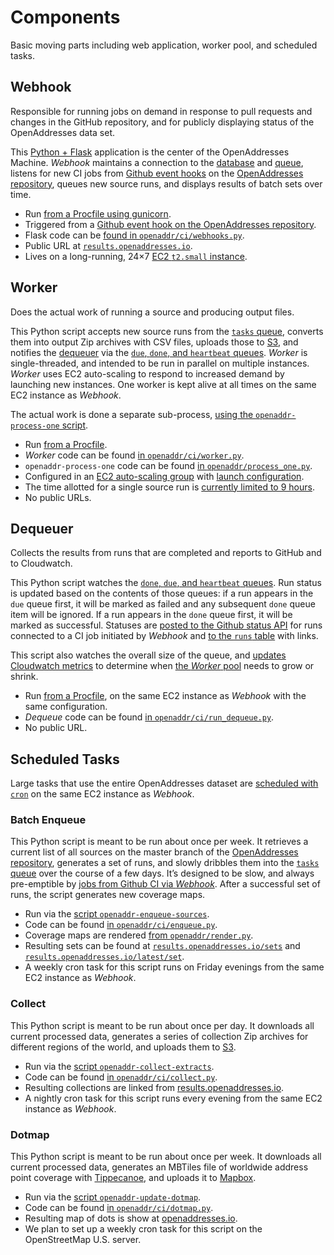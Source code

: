 Components
==========

Basic moving parts including web application, worker pool, and scheduled tasks.

<a name="webhook">Webhook</a>
-------

Responsible for running jobs on demand in response to pull requests and changes in the GitHub repository, and for publicly displaying status of the OpenAddresses data set.

This [Python + Flask](http://flask.pocoo.org) application is the center of the OpenAddresses Machine. _Webhook_ maintains a connection to the [database](persistence.md#db) and [queue](#q), listens for new CI jobs from [Github event hooks](https://developer.github.com/webhooks/#events) on the [OpenAddresses repository](https://github.com/openaddresses/openaddresses), queues new source runs, and displays results of batch sets over time.

* Run [from a Procfile using gunicorn](https://github.com/openaddresses/machine/blob/2.18.0/chef/Procfile-webhook#L1).
* Triggered from a [Github event hook on the OpenAddresses repository](https://github.com/openaddresses/openaddresses/settings/hooks/5060155).
* Flask code can be [found in `openaddr/ci/webhooks.py`](https://github.com/openaddresses/machine/blob/2.18.0/openaddr/ci/webhooks.py).
* Public URL at [`results.openaddresses.io`](http://results.openaddresses.io).
* Lives on a long-running, 24×7 [EC2 `t2.small` instance](https://console.aws.amazon.com/ec2/v2/home?region=us-east-1#Instances:instanceId=i-bdacc315;sort=Name).

<a name="worker">Worker</a>
------

Does the actual work of running a source and producing output files.

This Python script accepts new source runs from the [`tasks` queue](persistence.md#queue), converts them into output Zip archives with CSV files, uploads those to [S3](persistence.md#s3), and notifies the [dequeuer](#dequeuer) via the [`due`, `done`, and `heartbeat` queues](persistence.md#queue). _Worker_ is single-threaded, and intended to be run in parallel on multiple instances. _Worker_ uses EC2 auto-scaling to respond to increased demand by launching new instances. One worker is kept alive at all times on the same EC2 instance as _Webhook_.

The actual work is done a separate sub-process, [using the `openaddr-process-one` script](https://github.com/openaddresses/machine/blob/2.18.0/setup.py#L41).

* Run [from a Procfile](https://github.com/openaddresses/machine/blob/2.18.0/chef/Procfile-worker).
* _Worker_ code can be found [in `openaddr/ci/worker.py`](https://github.com/openaddresses/machine/blob/2.18.0/openaddr/ci/worker.py).
* `openaddr-process-one` code can be found [in `openaddr/process_one.py`](https://github.com/openaddresses/machine/blob/2.18.0/openaddr/process_one.py).
* Configured in an [EC2 auto-scaling group]( https://console.aws.amazon.com/ec2/autoscaling/home?region=us-east-1#AutoScalingGroups:id=CI+Workers+2.x;view=details) with [launch configuration]( https://console.aws.amazon.com/ec2/autoscaling/home?region=us-east-1#LaunchConfigurations:id=CI+Workers+2.x).
* The time allotted for a single source run is [currently limited to 9 hours](https://github.com/openaddresses/machine/blob/2.18.0/openaddr/jobs.py#L29).
* No public URLs.

<a name="dequeue">Dequeuer</a>
--------

Collects the results from runs that are completed and reports to GitHub and to Cloudwatch.

This Python script watches the [`done`, `due`, and `heartbeat` queues](persistence.md#queue). Run status is updated based on the contents of those queues: if a run appears in the `due` queue first, it will be marked as failed and any subsequent `done` queue item will be ignored. If a run appears in the `done` queue first, it will be marked as successful. Statuses are [posted to the Github status API](https://developer.github.com/v3/repos/statuses/) for runs connected to a CI job initiated by _Webhook_ and [to the `runs` table](persistence.md#db) with links.

This script also watches the overall size of the queue, and [updates Cloudwatch metrics](https://console.aws.amazon.com/cloudwatch/home?region=us-east-1#metrics:metricFilter=Pattern%253Dopenaddr.ci) to determine when [the _Worker_ pool](#worker) needs to grow or shrink.

* Run [from a Procfile](https://github.com/openaddresses/machine/blob/2.18.0/chef/Procfile-webhook#L2), on the same EC2 instance as _Webhook_ with the same configuration.
* _Dequeue_ code can be found [in `openaddr/ci/run_dequeue.py`](https://github.com/openaddresses/machine/blob/2.18.0/openaddr/ci/run_dequeue.py).
* No public URL.

Scheduled Tasks
---------------

Large tasks that use the entire OpenAddresses dataset are [scheduled with `cron`](https://help.ubuntu.com/community/CronHowto) on the same EC2 instance as _Webhook_.

### <a name="enqueue">Batch Enqueue</a>

This Python script is meant to be run about once per week. It retrieves a current list of all sources on the master branch of the [OpenAddresses repository](https://github.com/openaddresses/openaddresses), generates a set of runs, and slowly dribbles them into the [`tasks` queue](persistence.md#queue) over the course of a few days. It’s designed to be slow, and always pre-emptible by [jobs from Github CI via _Webhook_](#webhook). After a successful set of runs, the script generates new coverage maps.

* Run via the [script `openaddr-enqueue-sources`](https://github.com/openaddresses/machine/blob/2.18.0/setup.py#L46).
* Code can be found [in `openaddr/ci/enqueue.py`](https://github.com/openaddresses/machine/blob/2.18.0/openaddr/ci/enqueue.py).
* Coverage maps are rendered [from `openaddr/render.py`](https://github.com/openaddresses/machine/blob/2.18.0/openaddr/render.py).
* Resulting sets can be found at [`results.openaddresses.io/sets`](http://results.openaddresses.io/sets/) and [`results.openaddresses.io/latest/set`](http://results.openaddresses.io/latest/set).
* A weekly cron task for this script runs on Friday evenings from the same EC2 instance as _Webhook_.

### <a name="collect">Collect</a>

This Python script is meant to be run about once per day. It downloads all current processed data, generates a series of collection Zip archives for different regions of the world, and uploads them to [S3](persistence.md#s3).

* Run via the [script `openaddr-collect-extracts`](https://github.com/openaddresses/machine/blob/2.18.0/setup.py#L47).
* Code can be found [in `openaddr/ci/collect.py`](https://github.com/openaddresses/machine/blob/2.18.0/openaddr/ci/collect.py).
* Resulting collections are linked from [results.openaddresses.io](http://results.openaddresses.io).
* A nightly cron task for this script runs every evening from the same EC2 instance as _Webhook_.

### <a name="dotmap">Dotmap</a>

This Python script is meant to be run about once per week. It downloads all current processed data, generates an MBTiles file of worldwide address point coverage with [Tippecanoe](https://github.com/mapbox/tippecanoe), and uploads it to [Mapbox](persistence.md#mapbox).

* Run via the [script `openaddr-update-dotmap`](https://github.com/openaddresses/machine/blob/2.18.0/setup.py#L48).
* Code can be found [in `openaddr/ci/dotmap.py`](https://github.com/openaddresses/machine/blob/2.18.0/openaddr/dotmap.py).
* Resulting map of dots is show at [openaddresses.io](http://openaddresses.io).
* We plan to set up a weekly cron task for this script on the OpenStreetMap U.S. server.
